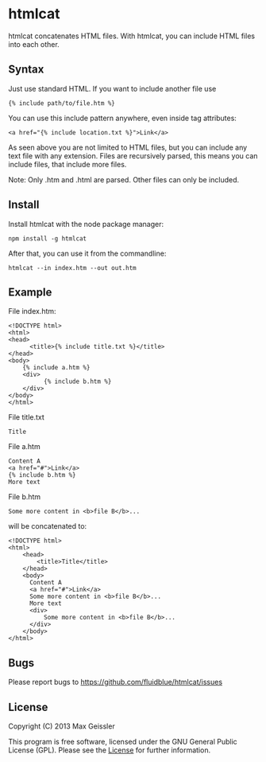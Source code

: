 # htmlcat

htmlcat concatenates HTML files. With htmlcat, you can include HTML files into each other.


## Syntax

Just use standard HTML. If you want to include another file use

    {% include path/to/file.htm %}

You can use this include pattern anywhere, even inside tag attributes:

    <a href="{% include location.txt %}">Link</a>

As seen above you are not limited to HTML files, but you can include any text file with any extension.
Files are recursively parsed, this means you can include files, that include more files.

Note: Only .htm and .html are parsed. Other files can only be included.


## Install

Install htmlcat with the node package manager:

    npm install -g htmlcat

After that, you can use it from the commandline:

    htmlcat --in index.htm --out out.htm


## Example

File index.htm:

    <!DOCTYPE html>
    <html>
    <head>
    	  <title>{% include title.txt %}</title>
    </head>
    <body>
      	{% include a.htm %}
      	<div>
      		  {% include b.htm %}
      	</div>
    </body>
    </html>

File title.txt

    Title

File a.htm

    Content A
    <a href="#">Link</a>
    {% include b.htm %}
    More text

File b.htm

    Some more content in <b>file B</b>...

will be concatenated to:

    <!DOCTYPE html>
    <html>
        <head>
            <title>Title</title>
        </head>
        <body>
          Content A
          <a href="#">Link</a>
          Some more content in <b>file B</b>...
          More text
          <div>
              Some more content in <b>file B</b>...
          </div>
        </body>
    </html>


## Bugs

Please report bugs to <https://github.com/fluidblue/htmlcat/issues>


## License

Copyright (C) 2013 Max Geissler

This program is free software, licensed under the GNU General Public License (GPL).
Please see the [License](LICENSE) for further information.
